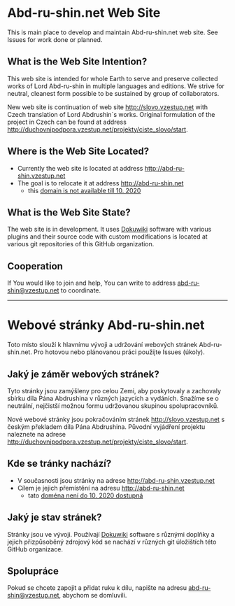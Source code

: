 # Abd-ru-shin.net Web Site

This is main place to develop and maintain Abd-ru-shin.net web site.
See Issues for work done or planned.

## What is the Web Site Intention?

This web site is intended for whole Earth to serve and preserve collected works of Lord Abd-ru-shin in multiple languages and editions.
We strive for neutral, cleanest form possible to be sustained by group of collaborators.

New web site is continuation of web site http://slovo.vzestup.net with Czech translation of Lord Abdrushin`s works.
Original formulation of the project in Czech can be found at address http://duchovnipodpora.vzestup.net/projekty/ciste_slovo/start.

## Where is the Web Site Located?

- Currently the web site is located at address http://abd-ru-shin.vzestup.net
- The goal is to relocate it at address http://abd-ru-shin.net
  - this [domain is not available till 10. 2020](https://uk.godaddy.com/whois/results.aspx?domain=abd-ru-shin.net)

## What is the Web Site State?

The web site is in development.
It uses [Dokuwiki](dokuwiki.org) software with various plugins and their source code with custom modifications is located at various git repositories of this GitHub organization.

## Cooperation

If You would like to join and help, You can write to address abd-ru-shin@vzestup.net to coordinate.

---

# Webové stránky Abd-ru-shin.net

Toto místo slouží k hlavnímu vývoji a udržování webových stránek Abd-ru-shin.net.
Pro hotovou nebo plánovanou práci použijte Issues (úkoly).

## Jaký je záměr webových stránek?

Tyto stránky jsou zamýšleny pro celou Zemi, aby poskytovaly a zachovaly sbírku díla Pána Abdrushina v různých jazycích a vydáních.
Snažíme se o neutrální, nejčistší možnou formu udržovanou skupinou spolupracovníků.

Nové webové stránky jsou pokračováním stránek http://slovo.vzestup.net s českým překladem díla Pána Abdrushina.
Původní vyjádření projektu naleznete na adrese http://duchovnipodpora.vzestup.net/projekty/ciste_slovo/start.

## Kde se tránky nachází?

- V současnosti jsou stránky na adrese http://abd-ru-shin.vzestup.net
- Cílem je jejich přemístění na adresu http://abd-ru-shin.net
  - tato [doména není do 10. 2020 dostupná](https://uk.godaddy.com/whois/results.aspx?domain=abd-ru-shin.net)

## Jaký je stav stránek?

Stránky jsou ve vývoji.
Používají [Dokuwiki](dokuwiki.org) software s různými doplňky a jejich přizpůsoběný zdrojový kód se nachází v různých git úložištích této GitHub organizace.

## Spolupráce

Pokud se chcete zapojit a přidat ruku k dílu, napište na adresu abd-ru-shin@vzestup.net, abychom se domluvili.
